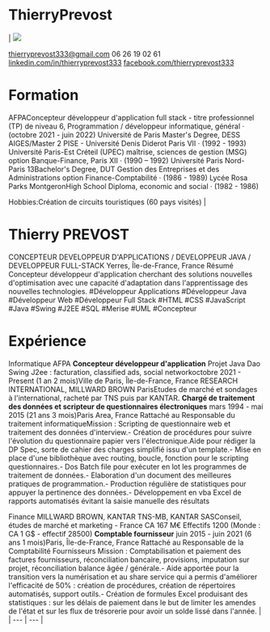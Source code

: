 # ThierryPrevost
|
 ![](thierry.png)

[thierryprevost333@gmail.com](mailto:thierryprevost333@gmail.com)
06 26 19 02 61
[linkedin.com/in/thierryprevost333](https://www.linkedin.com/in/thierryprevost333?jobid=1234&lipi=urn%3Ali%3Apage%3Ad_jobs_easyapply_pdfgenresume%3BPGPPnM5%2FRS2K2Ppfy8XrRQ%3D%3D&licu=urn%3Ali%3Acontrol%3Ad_jobs_easyapply_pdfgenresume-v02_profile)
[facebook.com/thierryprevost333](https://www.facebook.com/thierryprevost333)


# Formation

AFPAConcepteur développeur d'application full stack - titre professionnel (TP) de niveau 6, Programmation / développeur informatique, général · (octobre 2021 - juin 2022)
Université de Paris
 Master's Degree, DESS AIGES/Master 2 PISE - Université Denis Diderot Paris VII · (1992 - 1993)
Université Paris-Est Créteil (UPEC)
maîtrise, sciences de gestion (MSG) option Banque-Finance, Paris XII · (1990 – 1992)
Université Paris Nord- Paris 13Bachelor's Degree, DUT Gestion des Entreprises et des Administrations option Finance-Comptabilité · (1986 - 1989)
Lycée Rosa Parks MontgeronHigh School Diploma, economic and social · (1982 - 1986)




Hobbies:Création de circuits touristiques (60 pays visités) |

# Thierry PREVOST

CONCEPTEUR DEVELOPPEUR D'APPLICATIONS / DEVELOPPEUR JAVA / DEVELOPPEUR FULL-STACK Yerres, Île-de-France, France
Résumé
Concepteur développeur d'application cherchant des solutions nouvelles d'optimisation avec une capacité d'adaptation dans l'apprentissage des nouvelles technologies.
#Développeur Applications #Développeur Java #Développeur Web #Développeur Full Stack
#HTML #CSS #JavaScript #Java #Swing #J2EE #SQL #Merise #UML #Concepteur

# Expérience

Informatique
AFPA **Concepteur développeur d'application** Projet Java Dao Swing J2ee : facturation, classified ads, social networkoctobre 2021 - Present (1 an 2 mois)Ville de Paris, Île-de-France, France
RESEARCH INTERNATIONAL, MILLWARD BROWN ParisEtudes de marché et sondages à l'international, racheté par TNS puis par KANTAR.
**Chargé de traitement des données et scripteur de questionnaires électroniques** mars 1994 - mai 2015 (21 ans 3 mois)Paris Area, France
Rattaché au Responsable du traitement informatiqueMission : Scripting de questionnaire web et traitement des données d'interview.- Création de procédures pour suivre l'évolution du questionnaire papier vers l'électronique.Aide pour rédiger la DP Spec, sorte de cahier des charges simplifié issu d'un template.- Mise en place d'une bibliothèque avec routing, boucle, fonction pour le scripting questionnaires.- Dos Batch file pour exécuter en lot les programmes de traitement de données.- Elaboration d'un document des meilleures pratiques de programmation.- Production régulière de statistiques pour appuyer la pertinence des données.- Développement en vba Excel de rapports automatisés évitant la saisie manuelle des résultats

Finance
MILLWARD BROWN, KANTAR TNS-MB, KANTAR SASConseil, études de marché et marketing - France CA 167 M€ Effectifs 1200 (Monde : CA 1 G$ - effectif 28500)
**Comptable fournisseur** juin 2015 - juin 2021 (6 ans 1 mois)Paris, Île-de-France, France
Rattaché au Responsable de la Comptabilité Fournisseurs Mission : Comptabilisation et paiement des factures fournisseurs, réconciliation bancaire, provisions, imputation sur projet, réconciliation balance âgée / générale.- Aide apportée pour la transition vers la numérisation et au share service qui a permis d'améliorer l'efficacité de 50% : création de procédures, création de répertoires automatisés, support outils.- Création de formules Excel produisant des statistiques : sur les délais de paiement dans le but de limiter les amendes de l'état et sur les flux de trésorerie pour avoir un solde lissé dans l'année. |
| --- | --- |
